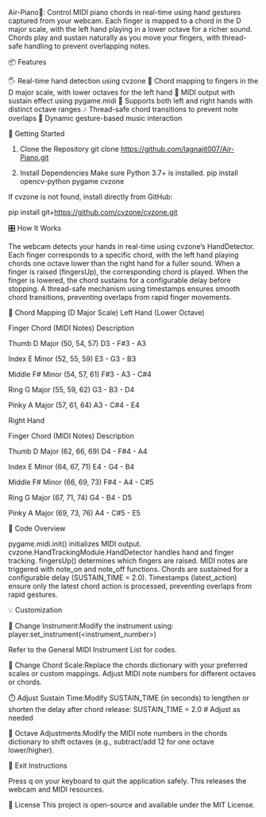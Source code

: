 Air-Piano🎹:
Control MIDI piano chords in real-time using hand gestures captured from your webcam. Each finger is mapped to a chord in the D major scale, with the left hand playing in a lower octave for a richer sound. Chords play and sustain naturally as you move your fingers, with thread-safe handling to prevent overlapping notes.

📦 Features

🖐️ Real-time hand detection using cvzone
🎼 Chord mapping to fingers in the D major scale, with lower octaves for the left hand
🎹 MIDI output with sustain effect using pygame.midi
👏 Supports both left and right hands with distinct octave ranges
🎶 Thread-safe chord transitions to prevent note overlaps
🚀 Dynamic gesture-based music interaction


🚀 Getting Started
1. Clone the Repository
git clone https://github.com/lagnajit007/Air-Piano.git

2. Install Dependencies
Make sure Python 3.7+ is installed.
pip install opencv-python pygame cvzone


If cvzone is not found, install directly from GitHub:

pip install git+https://github.com/cvzone/cvzone.git


🎛️ How It Works

The webcam detects your hands in real-time using cvzone’s HandDetector.
Each finger corresponds to a specific chord, with the left hand playing chords one octave lower than the right hand for a fuller sound.
When a finger is raised (fingersUp), the corresponding chord is played.
When the finger is lowered, the chord sustains for a configurable delay before stopping.
A thread-safe mechanism using timestamps ensures smooth chord transitions, preventing overlaps from rapid finger movements.

🎵 Chord Mapping (D Major Scale)
Left Hand (Lower Octave)



Finger
Chord (MIDI Notes)
Description



Thumb
D Major (50, 54, 57)
D3 - F#3 - A3


Index
E Minor (52, 55, 59)
E3 - G3 - B3


Middle
F# Minor (54, 57, 61)
F#3 - A3 - C#4


Ring
G Major (55, 59, 62)
G3 - B3 - D4


Pinky
A Major (57, 61, 64)
A3 - C#4 - E4


Right Hand



Finger
Chord (MIDI Notes)
Description



Thumb
D Major (62, 66, 69)
D4 - F#4 - A4


Index
E Minor (64, 67, 71)
E4 - G4 - B4


Middle
F# Minor (66, 69, 73)
F#4 - A4 - C#5


Ring
G Major (67, 71, 74)
G4 - B4 - D5


Pinky
A Major (69, 73, 76)
A4 - C#5 - E5



🧠 Code Overview

pygame.midi.init() initializes MIDI output.
cvzone.HandTrackingModule.HandDetector handles hand and finger tracking.
fingersUp() determines which fingers are raised.
MIDI notes are triggered with note_on and note_off functions.
Chords are sustained for a configurable delay (SUSTAIN_TIME = 2.0).
Timestamps (latest_action) ensure only the latest chord action is processed, preventing overlaps from rapid gestures.


💡 Customization

🔁 Change Instrument:Modify the instrument using:
player.set_instrument(<instrument_number>)

Refer to the General MIDI Instrument List for codes.

🎼 Change Chord Scale:Replace the chords dictionary with your preferred scales or custom mappings. Adjust MIDI note numbers for different octaves or chords.

⏱️ Adjust Sustain Time:Modify SUSTAIN_TIME (in seconds) to lengthen or shorten the delay after chord release:
SUSTAIN_TIME = 2.0  # Adjust as needed


🎹 Octave Adjustments:Modify the MIDI note numbers in the chords dictionary to shift octaves (e.g., subtract/add 12 for one octave lower/higher).



🛑 Exit Instructions

Press q on your keyboard to quit the application safely.
This releases the webcam and MIDI resources.



📄 License
This project is open-source and available under the MIT License.

